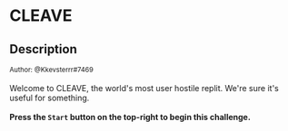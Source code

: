 # CLEAVE

## Description

<small>Author: @Kkevsterrr#7469</small><br><br>Welcome to CLEAVE, the world's most user hostile replit. We're sure it's useful for something. <br> <br> <b>Press the <code>Start</code> button on the top-right to begin this challenge.</b>


